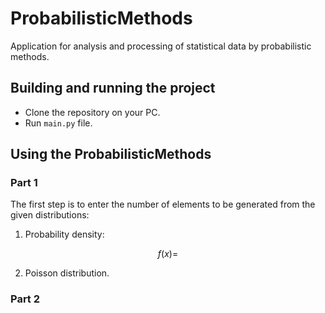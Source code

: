 # ProbabilisticMethods
Application for analysis and processing of statistical data by probabilistic methods.
## Building and running the project
- Clone the repository on your PC.
- Run `main.py` file.
## Using the ProbabilisticMethods
### Part 1
The first step is to enter the number of elements to be generated from the given distributions:
1. Probability density:

$$ f(x) =  $$

2. Poisson distribution.

### Part 2

